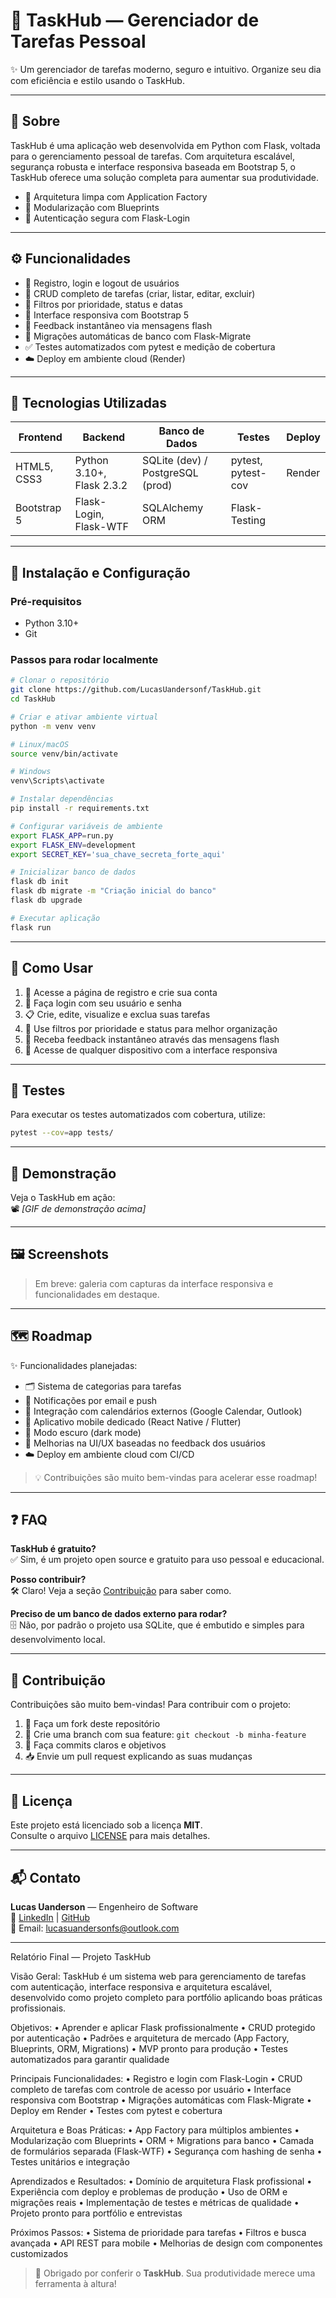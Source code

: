 # 🚀 TaskHub — Gerenciador de Tarefas Pessoal

✨ Um gerenciador de tarefas moderno, seguro e intuitivo. Organize seu dia com eficiência e estilo usando o TaskHub.

---

## 📌 Sobre

TaskHub é uma aplicação web desenvolvida em Python com Flask, voltada para o gerenciamento pessoal de tarefas. Com arquitetura escalável, segurança robusta e interface responsiva baseada em Bootstrap 5, o TaskHub oferece uma solução completa para aumentar sua produtividade.

- 🧠 Arquitetura limpa com Application Factory  
- 🧩 Modularização com Blueprints  
- 🔐 Autenticação segura com Flask-Login  

---

## ⚙️ Funcionalidades

- 🔐 Registro, login e logout de usuários  
- 📝 CRUD completo de tarefas (criar, listar, editar, excluir)  
- 🎯 Filtros por prioridade, status e datas  
- 📱 Interface responsiva com Bootstrap 5  
- 💬 Feedback instantâneo via mensagens flash  
- 🔄 Migrações automáticas de banco com Flask-Migrate  
- ✅ Testes automatizados com pytest e medição de cobertura  
- ☁️ Deploy em ambiente cloud (Render)  

---

## 🧪 Tecnologias Utilizadas

| Frontend       | Backend                  | Banco de Dados           | Testes               | Deploy     |
|----------------|--------------------------|-------------------------|----------------------|------------|
| HTML5, CSS3    | Python 3.10+, Flask 2.3.2| SQLite (dev) / PostgreSQL (prod) | pytest, pytest-cov    | Render     |
| Bootstrap 5    | Flask-Login, Flask-WTF   | SQLAlchemy ORM          | Flask-Testing        |            |

---

## 🚀 Instalação e Configuração

### Pré-requisitos

- Python 3.10+  
- Git  

### Passos para rodar localmente

```bash
# Clonar o repositório
git clone https://github.com/LucasUandersonf/TaskHub.git
cd TaskHub

# Criar e ativar ambiente virtual
python -m venv venv

# Linux/macOS
source venv/bin/activate

# Windows
venv\Scripts\activate

# Instalar dependências
pip install -r requirements.txt

# Configurar variáveis de ambiente
export FLASK_APP=run.py
export FLASK_ENV=development
export SECRET_KEY='sua_chave_secreta_forte_aqui'

# Inicializar banco de dados
flask db init
flask db migrate -m "Criação inicial do banco"
flask db upgrade

# Executar aplicação
flask run
```

---

## 🧭 Como Usar

1. 📝 Acesse a página de registro e crie sua conta  
2. 🔐 Faça login com seu usuário e senha  
3. 📋 Crie, edite, visualize e exclua suas tarefas  
4. 🎯 Use filtros por prioridade e status para melhor organização  
5. 💬 Receba feedback instantâneo através das mensagens flash  
6. 📱 Acesse de qualquer dispositivo com a interface responsiva

---

## 🧪 Testes

Para executar os testes automatizados com cobertura, utilize:

```bash
pytest --cov=app tests/
```

---

## 🎥 Demonstração

Veja o TaskHub em ação:  
📽️ *[GIF de demonstração acima]*

---

## 🖼️ Screenshots

> Em breve: galeria com capturas da interface responsiva e funcionalidades em destaque.

---

## 🗺️ Roadmap

✨ Funcionalidades planejadas:

- 🗂️ Sistema de categorias para tarefas  
- 📧 Notificações por email e push  
- 📅 Integração com calendários externos (Google Calendar, Outlook)  
- 📱 Aplicativo mobile dedicado (React Native / Flutter)  
- 🌙 Modo escuro (dark mode)  
- 🎨 Melhorias na UI/UX baseadas no feedback dos usuários  
- ☁️ Deploy em ambiente cloud com CI/CD

> 💡 Contribuições são muito bem-vindas para acelerar esse roadmap!

---

## ❓ FAQ

**TaskHub é gratuito?**  
✅ Sim, é um projeto open source e gratuito para uso pessoal e educacional.

**Posso contribuir?**  
🛠️ Claro! Veja a seção [Contribuição](#contribuição) para saber como.

**Preciso de um banco de dados externo para rodar?**  
🗄️ Não, por padrão o projeto usa SQLite, que é embutido e simples para desenvolvimento local.

---

## 🤝 Contribuição

Contribuições são muito bem-vindas! Para contribuir com o projeto:

1. 🍴 Faça um fork deste repositório  
2. 🌿 Crie uma branch com sua feature: `git checkout -b minha-feature`  
3. 💬 Faça commits claros e objetivos  
4. 📥 Envie um pull request explicando as suas mudanças

---

## 📄 Licença

Este projeto está licenciado sob a licença **MIT**.  
Consulte o arquivo [LICENSE](LICENSE) para mais detalhes.

---

## 📬 Contato

**Lucas Uanderson** — Engenheiro de Software  
🔗 [LinkedIn](https://www.linkedin.com/in/SEU_USUARIO) | [GitHub](https://github.com/LucasUandersonf)  
📧 Email: lucasuandersonfs@outlook.com

---

Relatório Final — Projeto TaskHub

Visão Geral:
TaskHub é um sistema web para gerenciamento de tarefas com autenticação, interface responsiva e arquitetura escalável, desenvolvido como projeto completo para portfólio aplicando boas práticas profissionais.

Objetivos:
	•	Aprender e aplicar Flask profissionalmente
	•	CRUD protegido por autenticação
	•	Padrões e arquitetura de mercado (App Factory, Blueprints, ORM, Migrations)
	•	MVP pronto para produção
	•	Testes automatizados para garantir qualidade

Principais Funcionalidades:
	•	Registro e login com Flask-Login
	•	CRUD completo de tarefas com controle de acesso por usuário
	•	Interface responsiva com Bootstrap
	•	Migrações automáticas com Flask-Migrate
	•	Deploy em Render
	•	Testes com pytest e cobertura

Arquitetura e Boas Práticas:
	•	App Factory para múltiplos ambientes
	•	Modularização com Blueprints
	•	ORM + Migrations para banco
	•	Camada de formulários separada (Flask-WTF)
	•	Segurança com hashing de senha
	•	Testes unitários e integração

Aprendizados e Resultados:
	•	Domínio de arquitetura Flask profissional
	•	Experiência com deploy e problemas de produção
	•	Uso de ORM e migrações reais
	•	Implementação de testes e métricas de qualidade
	•	Projeto pronto para portfólio e entrevistas

Próximos Passos:
	•	Sistema de prioridade para tarefas
	•	Filtros e busca avançada
	•	API REST para mobile
	•	Melhorias de design com componentes customizados


> 💙 Obrigado por conferir o **TaskHub**. Sua produtividade merece uma ferramenta à altura!

